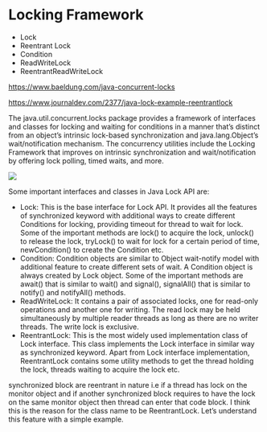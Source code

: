 
# Locking Framework

- Lock
- Reentrant Lock
- Condition
- ReadWriteLock
- ReentrantReadWriteLock

https://www.baeldung.com/java-concurrent-locks

https://www.journaldev.com/2377/java-lock-example-reentrantlock

The java.util.concurrent.locks package provides a framework of interfaces and classes for locking and waiting for conditions in a manner that’s distinct from an object’s intrinsic lock-based synchronization and java.lang.Object’s wait/notification mechanism. The concurrency utilities include the Locking Framework that improves on  intrinsic synchronization and wait/notification by offering lock polling, timed waits, and more.

![](https://img-blog.csdn.net/2018041221082635)


Some important interfaces and classes in Java Lock API are:

- Lock: 
This is the base interface for Lock API. It provides all the features of synchronized keyword with additional ways to create different Conditions for locking, providing timeout for thread to wait for lock. Some of the important methods are lock() to acquire the lock, unlock() to release the lock, tryLock() to wait for lock for a certain period of time, newCondition() to create the Condition etc.
- Condition: 
Condition objects are similar to Object wait-notify model with additional feature to create different sets of wait. A Condition object is always created by Lock object. Some of the important methods are await() that is similar to wait() and signal(), signalAll() that is similar to notify() and notifyAll() methods.
- ReadWriteLock: 
It contains a pair of associated locks, one for read-only operations and another one for writing. The read lock may be held simultaneously by multiple reader threads as long as there are no writer threads. The write lock is exclusive.
- ReentrantLock: 
This is the most widely used implementation class of Lock interface. This class implements the Lock interface in similar way as synchronized keyword. Apart from Lock interface implementation, ReentrantLock contains some utility methods to get the thread holding the lock, threads waiting to acquire the lock etc.

synchronized block are reentrant in nature i.e if a thread has lock on the monitor object and if another synchronized block requires to have the lock on the same monitor object then thread can enter that code block. I think this is the reason for the class name to be ReentrantLock. Let’s understand this feature with a simple example.
